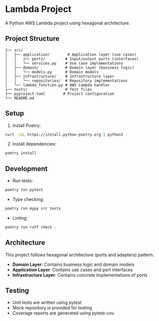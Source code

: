 # Lambda Project

A Python AWS Lambda project using hexagonal architecture.

## Project Structure

```
├── src/
│   ├── application/        # Application layer (use cases)
│   │   ├── ports/         # Input/output ports (interfaces)
│   │   └── services.py    # Use case implementations
│   ├── domain/            # Domain layer (business logic)
│   │   └── models.py      # Domain models
│   ├── infrastructure/    # Infrastructure layer
│   │   └── repositories/  # Repository implementations
│   └── lambda_function.py # AWS Lambda handler
├── tests/                 # Test files
├── pyproject.toml        # Project configuration
└── README.md
```

## Setup

1. Install Poetry:
```bash
curl -sSL https://install.python-poetry.org | python3 -
```

2. Install dependencies:
```bash
poetry install
```

## Development

- Run tests:
```bash
poetry run pytest
```

- Type checking:
```bash
poetry run mypy src tests
```

- Linting:
```bash
poetry run ruff check .
```

## Architecture

This project follows hexagonal architecture (ports and adapters) pattern:

- **Domain Layer**: Contains business logic and domain models
- **Application Layer**: Contains use cases and port interfaces
- **Infrastructure Layer**: Contains concrete implementations of ports

## Testing

- Unit tests are written using pytest
- Mock repository is provided for testing
- Coverage reports are generated using pytest-cov